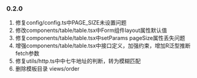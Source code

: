 ### 0.2.0
1. 修复config/config.ts中PAGE_SIZE未设置问题
2. 修改components/table/table.tsx中Form组件layout属性默认值
3. 修复components/table/table.tsx中setParams pageSize属性丢失问题
4. 增强components/table/table.tsx中接口定义，加强约束，增加R泛型推断fetch参数
5. 修复utils/http.ts中中七牛地址的判断，转为模糊匹配
6. 删除模板目录 views/order